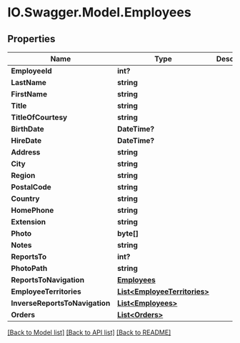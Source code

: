 # IO.Swagger.Model.Employees
## Properties

Name | Type | Description | Notes
------------ | ------------- | ------------- | -------------
**EmployeeId** | **int?** |  | [optional] 
**LastName** | **string** |  | [optional] 
**FirstName** | **string** |  | [optional] 
**Title** | **string** |  | [optional] 
**TitleOfCourtesy** | **string** |  | [optional] 
**BirthDate** | **DateTime?** |  | [optional] 
**HireDate** | **DateTime?** |  | [optional] 
**Address** | **string** |  | [optional] 
**City** | **string** |  | [optional] 
**Region** | **string** |  | [optional] 
**PostalCode** | **string** |  | [optional] 
**Country** | **string** |  | [optional] 
**HomePhone** | **string** |  | [optional] 
**Extension** | **string** |  | [optional] 
**Photo** | **byte[]** |  | [optional] 
**Notes** | **string** |  | [optional] 
**ReportsTo** | **int?** |  | [optional] 
**PhotoPath** | **string** |  | [optional] 
**ReportsToNavigation** | [**Employees**](Employees.md) |  | [optional] 
**EmployeeTerritories** | [**List&lt;EmployeeTerritories&gt;**](EmployeeTerritories.md) |  | [optional] 
**InverseReportsToNavigation** | [**List&lt;Employees&gt;**](Employees.md) |  | [optional] 
**Orders** | [**List&lt;Orders&gt;**](Orders.md) |  | [optional] 

[[Back to Model list]](../README.md#documentation-for-models) [[Back to API list]](../README.md#documentation-for-api-endpoints) [[Back to README]](../README.md)

